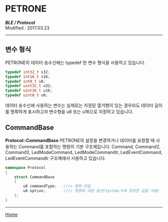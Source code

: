 # PETRONE
***BLE / Protocol***<br>
Modified : 2017.03.23

---


**변수 형식**
-----------------
PETRONE의 데이터 송수신에는 typedef 한 변수 형식을 사용하고 있습니다.
```cpp
typedef int32_t s32;
typedef int16_t s16;
typedef int8_t s8;
typedef uint32_t u32;
typedef uint16_t u16;
typedef uint8_t u8;
```
데이터 송수신에 사용하는 변수는 실제로는 지정된 열거형이 있는 경우라도 데이터 길이를 명확하게 표시하고자 변수형을 u8 또는 u16으로 지정하고 있습니다.



**CommandBase**
-----------------
**Protocol::CommandBase**
PETRONE의 설정을 변경하거나 데이터를 요청할 때 사용하는 Command를 포함하는 명령의 기본 구조체입니다. Command, Command2, Command3, LedModeCommand, LedModeCommandIr, LedEventCommand, LedEventCommandIr 구조체에서 사용하고 있습니다.
```cpp
namespace Protocol
{
    struct CommandBase
    {
        u8 commandType;   ///< 명령 타입
        u8 option;        ///< 명령에 대한 옵션(System.h에 정의한 값을 사용)
    };
}
```


---
[Home](README.md)

